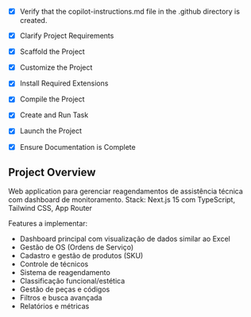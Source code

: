 <!-- Use this file to provide workspace-specific custom instructions to Copilot. For more details, visit https://code.visualstudio.com/docs/copilot/copilot-customization#_use-a-githubcopilotinstructionsmd-file -->
- [x] Verify that the copilot-instructions.md file in the .github directory is created.

- [x] Clarify Project Requirements
	<!-- Project: Web app para gerenciar reagendamentos de assistência técnica com dashboard de monitoramento similar ao Excel mostrado. Stack: Next.js com TypeScript para full-stack development. -->

- [x] Scaffold the Project
	<!-- Next.js project created successfully with TypeScript, Tailwind CSS, ESLint, App Router, and src directory structure. -->

- [x] Customize the Project
	<!-- Criados todos os componentes principais: Dashboard, StatsCards, FilterPanel, ReagendamentoTable, AddReagendamentoDialog. Criados tipos TypeScript e dados mock. Página principal atualizada. -->

- [x] Install Required Extensions
	<!-- Nenhuma extensão adicional necessária para este projeto Next.js -->

- [x] Compile the Project
	<!-- Projeto compilado com sucesso. Apenas warnings de variáveis não utilizadas foram encontrados. -->

- [x] Create and Run Task
	<!-- Tarefa de desenvolvimento criada e executada. Servidor Next.js rodando em http://localhost:3000 -->

- [x] Launch the Project
	<!-- Projeto já está rodando via tarefa de desenvolvimento em http://localhost:3000 -->

- [x] Ensure Documentation is Complete
	<!-- README.md atualizado com informações do projeto. Copilot-instructions.md completo. Todos os passos concluídos com sucesso. -->

## Project Overview
Web application para gerenciar reagendamentos de assistência técnica com dashboard de monitoramento.
Stack: Next.js 15 com TypeScript, Tailwind CSS, App Router

Features a implementar:
- Dashboard principal com visualização de dados similar ao Excel
- Gestão de OS (Ordens de Serviço)  
- Cadastro e gestão de produtos (SKU)
- Controle de técnicos
- Sistema de reagendamento
- Classificação funcional/estética
- Gestão de peças e códigos
- Filtros e busca avançada
- Relatórios e métricas
